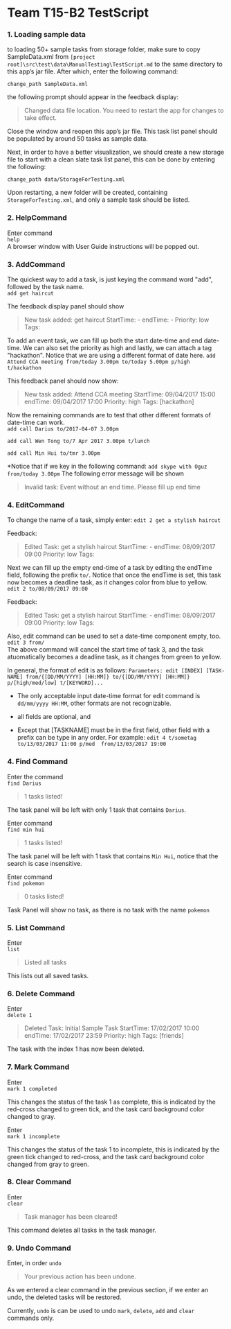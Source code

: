 # Team T15-B2 TestScript

### 1. Loading sample data
to loading 50+ sample tasks from storage folder, make sure to copy SampleData.xml from `[project root]\src\test\data\ManualTesting\TestScript.md` to the same directory to this app’s jar file. After which, enter the following command:

`change_path SampleData.xml`

the following prompt should appear in the feedback display: 
> Changed data file location. You need to restart the app for changes to take effect.

Close the window and reopen this app’s jar file. This task list panel should be populated by around 50 tasks as sample data.

Next, in order to have a better visualization, we should create a new storage file to start with a clean slate task list panel, this can be done by entering the following: 

`change_path data/StorageForTesting.xml`

Upon restarting, a new folder will be created, containing `StorageForTesting.xml`, and only a sample task should be listed.

### 2. HelpCommand

Enter command<br>
`help`<br>
A browser window with User Guide instructions will be popped out.

### 3. AddCommand 

The quickest way to add a task, is just keying the command word "add", followed by the task name.<br>
`add get haircut`<br>

The feedback display panel should show
> New task added: get haircut StartTime: - endTime: - Priority: low Tags:  

To add an event task, we can fill up both the start date-time and end date-time. We can also set the priority as high and lastly, we can attach a tag "hackathon". Notice that we are using a different format of date here.
`add Attend CCA meeting from/today 3.00pm to/today 5.00pm p/high t/hackathon`

This feedback panel should now show:
> New task added: Attend CCA meeting StartTime: 09/04/2017 15:00 endTime: 09/04/2017 17:00 Priority: high Tags: [hackathon]

Now the remaining commands are to test that other different formats of date-time can work.<br>
`add call Darius to/2017-04-07 3.00pm`

`add call Wen Tong to/7 Apr 2017 3.00pm t/lunch`

`add call Min Hui to/tmr 3.00pm`


*Notice that if we key in the following command:
`add skype with Oguz from/today 3.00pm`
The following error message will be shown
> Invalid task: Event without an end time. Please fill up end time<br>


### 4. EditCommand

To change the name of a task, simply enter:
`edit 2 get a stylish haircut`

Feedback:
> Edited Task: get a stylish haircut StartTime: - endTime: 08/09/2017 09:00 Priority: low Tags:

Next we can fill up the empty end-time of a task by editing the endTime field, following the prefix `to/`. Notice that once the endTime is set, this task now becomes a deadline task, as it changes color from blue to yellow.<br>
`edit 2 to/08/09/2017 09:00`

Feedback:
> Edited Task: get a stylish haircut StartTime: - endTime: 08/09/2017 09:00 Priority: low Tags: 

Also, edit command can be used to set a date-time component empty, too.
`edit 3 from/`<br>
The above command will cancel the start time of task 3, and the task atuomatically becomes a deadline task, as it changes from green to yellow. 

In general, the format of edit is as follows:
`Parameters: edit [INDEX] [TASK-NAME] from/{[DD/MM/YYYY] [HH:MM]} to/{[DD/MM/YYYY] [HH:MM]} p/[high/med/low] t/[KEYWORD]...`

* The only acceptable input date-time format for edit command is `dd/mm/yyyy HH:MM`, other formats are not recognizable.

* all fields are optional, and 

* Except that [TASKNAME] must be in the first field, other field with a prefix can be type in any order.
For example: 
`edit 4 t/sometag to/13/03/2017 11:00 p/med  from/13/03/2017 19:00`

### 4. Find Command

Enter the command<br>
`find Darius`
> 1 tasks listed!<br>

The task panel will be left with only 1 task that contains `Darius`.

Enter command<br>
`find min hui`
> 1 tasks listed!<br>

The task panel will be left with 1 task that contains `Min Hui`, notice that the search is case insensitive.

Enter command<br>
`find pokemon`
> 0 tasks listed!

Task Panel will show no task, as there is no task with the name `pokemon`

### 5. List Command

Enter<br>
`list`
> Listed all tasks

This lists out all saved tasks.

### 6. Delete Command

Enter<br>
`delete 1`
> Deleted Task: Initial Sample Task StartTime: 17/02/2017 10:00 endTime: 17/02/2017 23:59 Priority: high Tags: [friends]

The task with the index 1 has now been deleted.

### 7. Mark Command

Enter<br>
`mark 1 completed`
> 

This changes the status of the task 1 as complete, this is indicated by the red-cross changed to green tick, and the task card background color changed to gray.

Enter<br>
`mark 1 incomplete`
> 

This changes the status of the task 1 to incomplete, this is indicated by the green tick changed to red-cross, and the task card background color changed from gray to green.

### 8. Clear Command

Enter<br>
`clear`
> Task manager has been cleared!

This command deletes all tasks in the task manager.

### 9. Undo Command 

Enter, in order
`undo`
> Your previous action has been undone.

As we entered a clear command in the previous section, if we enter an undo, the deleted tasks will be restored.

Currently, `undo` is can be used to undo `mark`, `delete`, `add` and `clear` commands only.